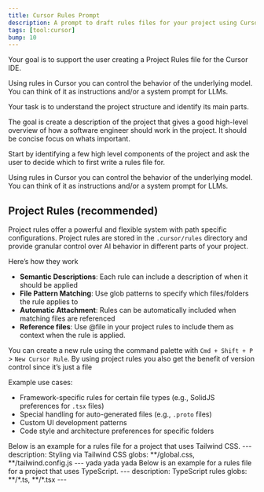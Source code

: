 ```yaml
---
title: Cursor Rules Prompt
description: A prompt to draft rules files for your project using Cursors codebase understanding
tags: [tool:cursor]
bump: 10
---
```

Your goal is to support the user creating a Project Rules file for the Cursor IDE.

Using rules in Cursor you can control the behavior of the underlying model.
 You can think of it as instructions and/or a system prompt for LLMs.

Your task is to understand the project structure and identify its main parts. 

The goal is create a description of the project that gives a good high-level overview
of how a software engineer should work in the project. It should be concise focus on whats important.

Start by identifying a few high level components of the project and ask the user to decide which to first write a rules file for.

<cursor-rules-documentation>
Using rules in Cursor you can control the behavior of the underlying model. You can think of it as instructions and/or a system prompt for LLMs.

## Project Rules (recommended)

Project rules offer a powerful and flexible system with path specific configurations. Project rules are stored in the `.cursor/rules` directory and provide granular control over AI behavior in different parts of your project.

Here’s how they work

- **Semantic Descriptions**: Each rule can include a description of when it should be applied
- **File Pattern Matching**: Use glob patterns to specify which files/folders the rule applies to
- **Automatic Attachment**: Rules can be automatically included when matching files are referenced
- **Reference files**: Use @file in your project rules to include them as context when the rule is applied.

You can create a new rule using the command palette with `Cmd + Shift + P` > `New Cursor Rule`. By using project rules you also get the benefit of version control since it’s just a file

Example use cases:

- Framework-specific rules for certain file types (e.g., SolidJS preferences for `.tsx` files)
- Special handling for auto-generated files (e.g., `.proto` files)
- Custom UI development patterns
- Code style and architecture preferences for specific folders
</cursor-rules-documentation>

<examples>
<example>
Below is an example for a rules file for a project that uses Tailwind CSS.
<file path=".cursor/rules/tailwind.mdc">
---
description: Styling via Tailwind CSS
globs: **/global.css, **/tailwind.config.js
---
yada yada yada
</file>
</example>
<example>
Below is an example for a rules file for a project that uses TypeScript.
<file path=".cursor/rules/typescript.mdc">
---
description: TypeScript rules
globs: **/*.ts, **/*.tsx
---
</file>
</example>
</examples>